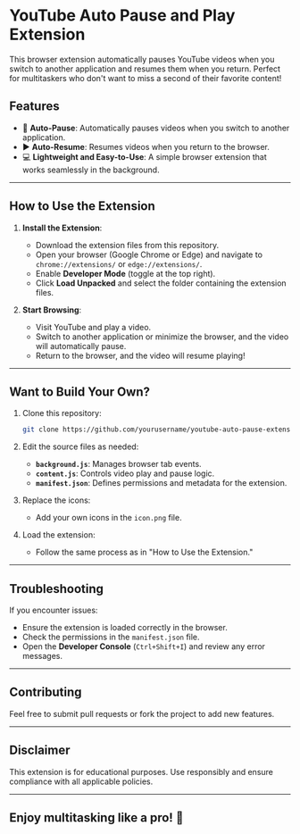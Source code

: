 
# YouTube Auto Pause and Play Extension  

This browser extension automatically pauses YouTube videos when you switch to another application and resumes them when you return. Perfect for multitaskers who don't want to miss a second of their favorite content!  

## Features  
- 🎥 **Auto-Pause**: Automatically pauses videos when you switch to another application.  
- ▶️ **Auto-Resume**: Resumes videos when you return to the browser.  
- 💻 **Lightweight and Easy-to-Use**: A simple browser extension that works seamlessly in the background.  

---

## How to Use the Extension  

1. **Install the Extension**:  
   - Download the extension files from this repository.  
   - Open your browser (Google Chrome or Edge) and navigate to `chrome://extensions/` or `edge://extensions/`.  
   - Enable **Developer Mode** (toggle at the top right).  
   - Click **Load Unpacked** and select the folder containing the extension files.  

2. **Start Browsing**:  
   - Visit YouTube and play a video.  
   - Switch to another application or minimize the browser, and the video will automatically pause.  
   - Return to the browser, and the video will resume playing!  

---

## Want to Build Your Own?  

1. Clone this repository:  
   ```bash
   git clone https://github.com/yourusername/youtube-auto-pause-extension.git
   ```  

2. Edit the source files as needed:  
   - **`background.js`**: Manages browser tab events.  
   - **`content.js`**: Controls video play and pause logic.  
   - **`manifest.json`**: Defines permissions and metadata for the extension.  

3. Replace the icons:  
   - Add your own icons in the `icon.png` file.  

4. Load the extension:  
   - Follow the same process as in "How to Use the Extension."  

---

## Troubleshooting  
If you encounter issues:  
- Ensure the extension is loaded correctly in the browser.  
- Check the permissions in the `manifest.json` file.  
- Open the **Developer Console** (`Ctrl+Shift+I`) and review any error messages.  

---

## Contributing  
Feel free to submit pull requests or fork the project to add new features.  

---

## Disclaimer  
This extension is for educational purposes. Use responsibly and ensure compliance with all applicable policies.  

---

Enjoy multitasking like a pro! 🚀  
---
